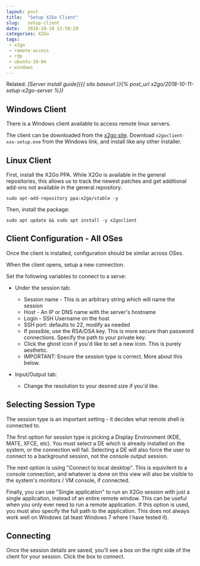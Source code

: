 ```yaml
---
layout: post
title:  "Setup X2Go Client"
slug:   setup-client
date:   2018-10-10 12:58:29
categories: X2Go
tags: 
 - x2go
 - remote-access
 - rdp
 - ubuntu-18-04
 - windows
---
```


Related: _[Server install guide]({{ site.baseurl }}{% post_url x2go/2018-10-11-setup-x2go-server %})_
## Windows Client

There is a Windows client available to access remote linux servers.

The client can be downloaded from the [x2go site](https://wiki.x2go.org/doku.php/doc:installation:x2goclient).
Download `x2goclient-xxx-setup.exe` from the Windows link, and install like any other installer.

## Linux Client

First, install the X2Go PPA. While X2Go is available in the general repositories, this allows us to track the
newest patches and get additional add-ons not available in the general repository.

```
sudo apt-add-repository ppa:x2go/stable -y
```

Then, install the package:

```
sudo apt update && sudo apt install -y x2goclient
```

## Client Configuration - All OSes

Once the client is installed, configuration should be similar across OSes.

When the client opens, setup a new connection.

Set the following variables to connect to a serve:

 * Under the session tab:
   * Session name - This is an arbitrary string which will name the session
   * Host - An IP or DNS name with the server's hostname
   * Login - SSH Username on the host
   * SSH port: defaults to 22, modify as needed
   * If possible, use the RSA/DSA key. This is more secure than password connections. Specify the path
     to your private key.
   * Click the ghost icon if you'd like to set a new icon. This is purely aesthetic.
   * IMPORTANT: Ensure the session type is correct. More about this below.

 * Input/Output tab: 
   * Change the resolution to your desired size if you'd like.
	

## Selecting Session Type

The session type is an important setting - it decides what remote shell is connected to.

The first option for session type is picking a Display Environment (KDE, MATE, XFCE, etc). You must select
a DE which is already installed on the system, or the connection will fail. Selecting a DE will also force 
the user to connect to a background session, not the console output session.

The next option is using "Connect to local desktop". This is equivilent to a console connection, and
whatever is done on this view will also be visible to the system's monitors / VM console, if connected.

Finally, you can use "Single application" to run an X2Go session with just a single application, instead
of an entire remote window. This can be useful when you only ever need to run a remote application. If
this option is used, you must also specify the full path to the application. This does not always work well
on Windows (at least Windows 7 where I have tested it).

## Connecting

Once the session details are saved, you'll see a box on the right side of the client for your session.
Click the box to connect.
